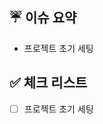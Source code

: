 ## ☔️ 이슈 요약

<!-- 이유에 대해 설명해주세요. -->
- 프로젝트 초기 세팅

## ✅ 체크 리스트

<!-- 해야 할 일을 적어주세요. -->

- [ ] 프로젝트 초기 세팅
